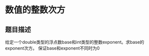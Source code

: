 #     数值的整数次方 

## 题目描述 

给定一个double类型的浮点数base和int类型的整数exponent。求base的exponent次方。 保证base和exponent不同时为0 